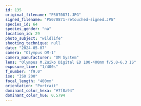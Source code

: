 ```yaml
---
id: 135
original_filename: "P5070871.JPG"
signed_filename: "P5070871-retouched-signed.JPG"
species_id: 64
species_gender: "na"
location_id: 29
photo_subject: "wildlife"
shooting_technique: null
date: "2024-05-07"
camera: "Olympus OM-1"
camera_manufacturer: "OM System"
lens: "Olympus M.Zuiko Digital ED 100-400mm f/5.0-6.3 IS"
exposure_time: "1/400s"
f_number: "f9.0"
iso: "ISO 200"
focal_length: "400mm"
orientation: "Portrait"
dominant_color_hexa: "#7f8a94"
dominant_color_hue: 0.5794
---
```

